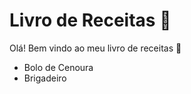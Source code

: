 # Livro de Receitas :book:



Olá! Bem vindo ao meu livro de receitas :cake:

- Bolo de Cenoura
- Brigadeiro
